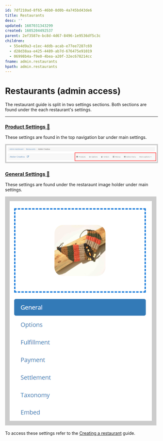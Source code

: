 ```yaml
---
id: 7df210ad-8f65-46b0-8d0b-4a745bd43de6
title: Restaurants
desc: ''
updated: 1607031343299
created: 1605204492537
parent: 2ef3587e-bc8d-4d67-8496-1e9536df5c3c
children:
  - 55e4d9a3-e1ec-4ddb-acab-e77ee7287c69
  - d28d38aa-e425-4489-ab7d-676475e91019
  - 06998b4a-f9e0-4bea-a20f-32ec678214cc
fname: admin.restaurants
hpath: admin.restaurants
---
```

<!-- CSS -->

<link rel="stylesheet" href="https://cdn.jsdelivr.net/npm/bootstrap@4.5.3/dist/css/bootstrap.min.css" integrity="sha384-TX8t27EcRE3e/ihU7zmQxVncDAy5uIKz4rEkgIXeMed4M0jlfIDPvg6uqKI2xXr2" crossorigin="anonymous">
<!-- jQuery and JS bundle w/ Popper.js -->
<script src="https://code.jquery.com/jquery-3.5.1.slim.min.js" integrity="sha384-DfXdz2htPH0lsSSs5nCTpuj/zy4C+OGpamoFVy38MVBnE+IbbVYUew+OrCXaRkfj" crossorigin="anonymous"></script>
<script src="https://cdn.jsdelivr.net/npm/bootstrap@4.5.3/dist/js/bootstrap.bundle.min.js" integrity="sha384-ho+j7jyWK8fNQe+A12Hb8AhRq26LrZ/JpcUGGOn+Y7RsweNrtN/tE3MoK7ZeZDyx" crossorigin="anonymous"></script>
<!-- Font Awesome -->
<script src="https://kit.fontawesome.com/489c6dd9c4.js" crossorigin="anonymous"></script>
<link rel="stylesheet" href="https://res.cloudinary.com/dxfq3iotg/raw/upload/v1557239464/easyzoom.css" />
<script src="https://res.cloudinary.com/dxfq3iotg/raw/upload/v1557239478/easyzoom.js"></script>

# Restaurants (admin access)

<div class="alert alert-info" role="alert">
The restaurant guide is split in two settings sections. Both sections are found under the each restaurant's settings. 
</div>

* * *

### [Product Settings 🔗](06998b4a-f9e0-4bea-a20f-32ec678214cc)

These settings are found in the top navigation bar under main settings.

![](/assets/images/productsettings.png)

### [General Settings 🔗](d28d38aa-e425-4489-ab7d-676475e91019)

These settings are found under the restaraunt image holder under main settings.

![](/assets/images/generalsettingsresto.png)

To access these settings refer to the [Creating a restaurant](55e4d9a3-e1ec-4ddb-acab-e77ee7287c69) guide.

